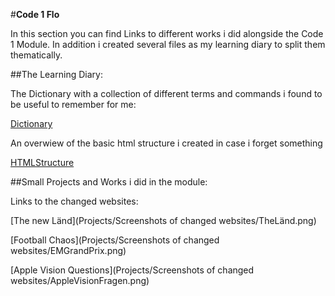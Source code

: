 #**Code 1 Flo**

In this section you can find Links to different works i did alongside the Code 1 Module. In addition i created several files as my learning diary to split them thematically. 

##The Learning Diary:

 The Dictionary with a collection of different terms and commands i found to be useful to remember for me:

 [Dictionary](Diary/Dictonary.html)

 An overwiew of the basic html structure i created in case i forget something

 [HTMLStructure](Diary/HTMLStructure.html)

##Small Projects and Works i did in the module:

Links to the changed websites:

[The new Länd](Projects/Screenshots of changed websites/TheLänd.png)

[Football Chaos](Projects/Screenshots of changed websites/EMGrandPrix.png)

[Apple Vision Questions](Projects/Screenshots of changed websites/AppleVisionFragen.png) 